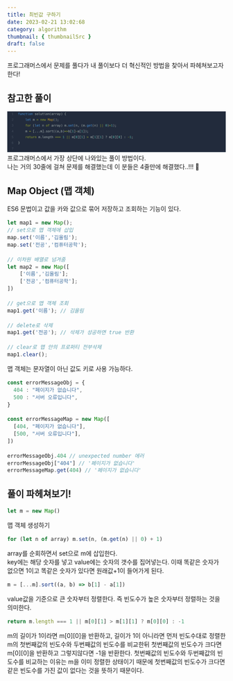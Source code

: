 ```yaml
---
title: 최빈값 구하기
date: 2023-02-21 13:02:68
category: algorithm
thumbnail: { thumbnailSrc }
draft: false
---
```


프로그래머스에서 문제를 풀다가 내 풀이보다 더 혁신적인 방법을 찾아서 파헤쳐보고자 한다!

## 참고한 풀이

![algorithm](./img/1.png)
프로그래머스에서 가장 상단에 나와있는 풀이 방법이다.  
나는 거의 30줄에 걸쳐 문제를 해결했는데 이 분들은 4줄만에 해결했다..!!! 🥲

## Map Object (맵 객체)

ES6 문법이고 값을 카와 값으로 묶어 저장하고 조회하는 기능이 있다.

```javascript
let map1 = new Map();
// set으로 맵 객체에 삽입
map.set('이름','김올림');
map.set('전공','컴퓨터공학');

// 이차원 배열로 넘겨줌
let map2 = new Map([
    ['이름','김올림'];
    ['전공','컴퓨터공학'];
])

// get으로 맵 객체 조회
map1.get('이름'); // 김올림

// delete로 삭제
map1.get('전공'); // 삭제가 성공하면 true 반환

// clear로 맵 안의 프로퍼티 전부삭제
map1.clear();
```

맵 객체는 문자열이 아닌 값도 키로 사용 가능하다.

```javascript
const errorMessageObj = {
  404 : "페이지가 없습니다",
  500 : "서버 오류입니다",
}
​
const errorMessageMap = new Map([
  [404, "페이지가 없습니다"],
  [500, "서버 오류입니다"],
])
​
errorMessageObj.404 // unexpected number 에러
errorMessageObj["404"] // '페이지가 없습니다'
errorMessageMap.get(404) // '페이지가 없습니다'
```

## 풀이 파헤쳐보기!

```javascript
let m = new Map()
```

맵 객체 생성하기

```javascript
for (let n of array) m.set(n, (m.get(n) || 0) + 1)
```

array를 순회하면서 set으로 m에 삽입한다.  
key에는 해당 숫자를 넣고 value에는 숫자의 갯수를 집어넣는다. 이때 똑같은 숫자가 없으면 1이고 똑같은 숫자가 있다면 원래값+1이 들어가게 된다.

```javascript
m = [...m].sort((a, b) => b[1] - a[1])
```

value값을 기준으로 큰 숫자부터 정렬한다. 즉 빈도수가 높은 숫자부터 정렬하는 것을 의미한다.

```javascript
return m.length === 1 || m[0][1] > m[1][1] ? m[0][0] : -1
```

m의 길이가 1이라면 m[0][0]을 반환하고, 길이가 1이 아니라면 먼저 빈도수대로 정렬한 m의 첫번째값의 빈도수와 두번째값의 빈도수를 비교한뒤 첫번째값의 빈도수가 크다면 m[0][0]을 반환하고 그렇지않다면 -1을 반환한다. 첫번째값의 빈도수와 두번째값의 빈도수를 비교하는 이유는 m을 이미 정렬한 상태이기 때문에 첫번째값의 빈도수가 크다면 같은 빈도수를 가진 값이 없다는 것을 뜻하기 때문이다.
